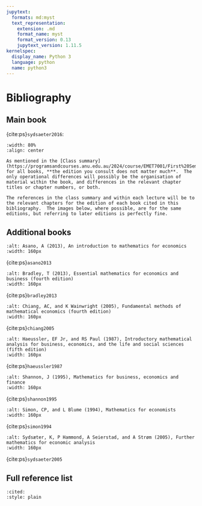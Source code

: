 ```yaml
---
jupytext:
  formats: md:myst
  text_representation:
    extension: .md
    format_name: myst
    format_version: 0.13
    jupytext_version: 1.11.5
kernelspec:
  display_name: Python 3
  language: python
  name: python3
---
```


# Bibliography


## Main book 

{cite:ps}`sydsaeter2016`:

```{figure} _static/img/bibliography/shsc2016.png
:width: 80%
:align: center
```

```{note}
As mentioned in the [Class summary](https://programsandcourses.anu.edu.au/2024/course/EMET7001/First%20Semester/4098), for all books, **the edition you consult does not matter much**.  The only operational differences will possibly be the organisation of material within the book, and differences in the relevant chapter titles or chapter numbers, or both. 

The references in the class summary and within each lecture will be to the relevant chapters for the edition of each book cited in this bibliography.  The images below, where possible, are for the same editions, but referring to later editions is perfectly fine.
```

## Additional books

```{image} _static/img/bibliography/asano2013.png
:alt: Asano, A (2013), An introduction to mathematics for economics
:width: 160px
```
{cite:ps}`asano2013`

```{image} _static/img/bibliography/bradley2013.png
:alt: Bradley, T (2013), Essential mathematics for economics and business (fourth edition)
:width: 160px
```
{cite:ps}`bradley2013`

```{image} _static/img/bibliography/chiang2005.png
:alt: Chiang, AC, and K Wainwright (2005), Fundamental methods of mathematical economics (fourth edition)
:width: 160px
```
{cite:ps}`chiang2005`

```{image} _static/img/bibliography/haeussler1987.png
:alt: Haeussler, EF Jr, and RS Paul (1987), Introductory mathematical analysis for business, economics, and the life and social sciences (fifth edition)
:width: 160px
```
{cite:ps}`haeussler1987`

```{image} _static/img/bibliography/shannon1995.png
:alt: Shannon, J (1995), Mathematics for business, economics and finance
:width: 160px
```
{cite:ps}`shannon1995`

```{image} _static/img/bibliography/simon1994.png
:alt: Simon, CP, and L Blume (1994), Mathematics for economists
:width: 160px
```
{cite:ps}`simon1994`

```{image} _static/img/bibliography/sydsaeter2005.png
:alt: Sydsæter, K, P Hammond, A Seierstad, and A Strøm (2005), Further mathematics for economic analysis
:width: 160px
```
{cite:ps}`sydsaeter2005`



## Full reference list

```{bibliography}
:cited:
:style: plain
```
